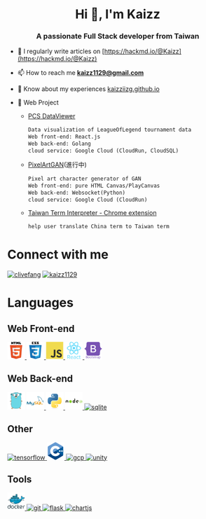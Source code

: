 <h1 align="center">Hi 👋, I'm Kaizz</h1>
<h3 align="center">A passionate Full Stack developer from Taiwan</h3>

- 📝 I regularly write articles on [https://hackmd.io/@Kaizz](https://hackmd.io/@Kaizz)

- 📫 How to reach me **kaizz1129@gmail.com**

- 📄 Know about my experiences [kaizziizg.github.io](kaizziizg.github.io)

- 🔭 Web Project
  * [PCS DataViewer](https://kaizziizg.github.io/PCS-DataViewer/)
        
        Data visualization of LeagueOfLegend tournament data
        Web front-end: React.js 
        Web back-end: Golang
        cloud service: Google Cloud (CloudRun, CloudSQL)
  * [PixelArtGAN](https://github.com/kaizziizg/pixel-art-gan-2)(進行中)
        
        Pixel art character generator of GAN
        Web front-end: pure HTML Canvas/PlayCanvas
        Web back-end: Websocket(Python)
        cloud service: Google Cloud (CloudRun)
  * [Taiwan Term Interpreter - Chrome extension](https://www.cakeresume.com/portfolios/c165f6)
        
        help user translate China term to Taiwan term

<h1 align="left">Connect with me</h1>
<p align="left">
<a href="https://linkedin.com/in/clivefang" target="blank"><img align="center" src="https://raw.githubusercontent.com/rahuldkjain/github-profile-readme-generator/master/src/images/icons/Social/linked-in-alt.svg" alt="clivefang" height="30" width="40" /></a>
<a href="https://www.leetcode.com/kaizz1129" target="blank"><img align="center" src="https://raw.githubusercontent.com/rahuldkjain/github-profile-readme-generator/master/src/images/icons/Social/leet-code.svg" alt="kaizz1129" height="30" width="40" /></a>
</p>

<h1 align="left">Languages</h1>

<h2 align="left">Web Front-end</h2>

<a href="https://www.w3.org/html/" target="_blank" rel="noreferrer">
	<img
		src="https://raw.githubusercontent.com/devicons/devicon/master/icons/html5/html5-original-wordmark.svg"
		alt="html5"
		width="40"
		height="40"
	/>
</a>
<a href="https://www.w3schools.com/css/" target="_blank" rel="noreferrer">
	<img
		src="https://raw.githubusercontent.com/devicons/devicon/master/icons/css3/css3-original-wordmark.svg"
		alt="css3"
		width="40"
		height="40"
	/>
</a>
<a
	href="https://developer.mozilla.org/en-US/docs/Web/JavaScript"
	target="_blank"
	rel="noreferrer"
>
	<img
		src="https://raw.githubusercontent.com/devicons/devicon/master/icons/javascript/javascript-original.svg"
		alt="javascript"
		width="40"
		height="40"
	/>
</a>

<a href="https://reactjs.org/" target="_blank" rel="noreferrer">
	<img
		src="https://raw.githubusercontent.com/devicons/devicon/master/icons/react/react-original-wordmark.svg"
		alt="react"
		width="40"
		height="40"
	/>
</a>
<a href="https://getbootstrap.com" target="_blank" rel="noreferrer">
	<img
		src="https://raw.githubusercontent.com/devicons/devicon/master/icons/bootstrap/bootstrap-plain-wordmark.svg"
		alt="bootstrap"
		width="40"
		height="40"
	/>
</a>
<h2 align="left">Web Back-end</h2>
<a href="https://golang.org" target="_blank" rel="noreferrer">
	<img
		src="https://raw.githubusercontent.com/devicons/devicon/master/icons/go/go-original.svg"
		alt="go"
		width="40"
		height="40"
/></a>
<a href="https://www.mysql.com/" target="_blank" rel="noreferrer">
	<img
		src="https://raw.githubusercontent.com/devicons/devicon/master/icons/mysql/mysql-original-wordmark.svg"
		alt="mysql"
		width="40"
		height="40"
	/>
</a>
<a href="https://www.python.org" target="_blank" rel="noreferrer">
	<img
		src="https://raw.githubusercontent.com/devicons/devicon/master/icons/python/python-original.svg"
		alt="python"
		width="40"
		height="40"
	/>
</a>
<a href="https://nodejs.org" target="_blank" rel="noreferrer">
	<img
		src="https://raw.githubusercontent.com/devicons/devicon/master/icons/nodejs/nodejs-original-wordmark.svg"
		alt="nodejs"
		width="40"
		height="40"
	/>
</a>
<a href="https://www.sqlite.org/" target="_blank" rel="noreferrer">
	<img
		src="https://www.vectorlogo.zone/logos/sqlite/sqlite-icon.svg"
		alt="sqlite"
		width="40"
		height="40"
	/>
</a>
<h2 align="left">Other</h2>
<a href="https://www.tensorflow.org" target="_blank" rel="noreferrer">
	<img
		src="https://www.vectorlogo.zone/logos/tensorflow/tensorflow-icon.svg"
		alt="tensorflow"
		width="40"
		height="40"
	/>
</a>
<a href="https://www.w3schools.com/cpp/" target="_blank" rel="noreferrer">
	<img
		src="https://raw.githubusercontent.com/devicons/devicon/master/icons/cplusplus/cplusplus-original.svg"
		alt="cplusplus"
		width="40"
		height="40"
	/>
</a>
<a href="https://cloud.google.com" target="_blank" rel="noreferrer">
	<img
		src="https://www.vectorlogo.zone/logos/google_cloud/google_cloud-icon.svg"
		alt="gcp"
		width="40"
		height="40"
	/>
</a>
<a href="https://unity.com/" target="_blank" rel="noreferrer">
	<img
		src="https://www.vectorlogo.zone/logos/unity3d/unity3d-icon.svg"
		alt="unity"
		width="40"
		height="40"
	/>
</a>
<h2 align="left">Tools</h2>
<a href="https://www.docker.com/" target="_blank" rel="noreferrer">
	<img
		src="https://raw.githubusercontent.com/devicons/devicon/master/icons/docker/docker-original-wordmark.svg"
		alt="docker"
		width="40"
		height="40"
	/>
</a>
<a href="https://git-scm.com/" target="_blank" rel="noreferrer">
	<img
		src="https://www.vectorlogo.zone/logos/git-scm/git-scm-icon.svg"
		alt="git"
		width="40"
		height="40"
	/>
</a>
<a href="https://flask.palletsprojects.com/" target="_blank" rel="noreferrer">
	<img
		src="https://www.vectorlogo.zone/logos/pocoo_flask/pocoo_flask-icon.svg"
		alt="flask"
		width="40"
		height="40"
	/>
</a>
<a href="https://www.chartjs.org" target="_blank" rel="noreferrer">
	<img
		src="https://www.chartjs.org/media/logo-title.svg"
		alt="chartjs"
		width="40"
		height="40"
	/>
</a>
